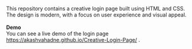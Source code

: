 This repository contains a creative login page built using HTML and CSS. The design is modern, with a focus on user experience and visual appeal.
<br><br>
<b>Demo</b><br>
You can see a live demo of the login page https://akashvahadne.github.io/Creative-Login-Page/ .
<br><br>













